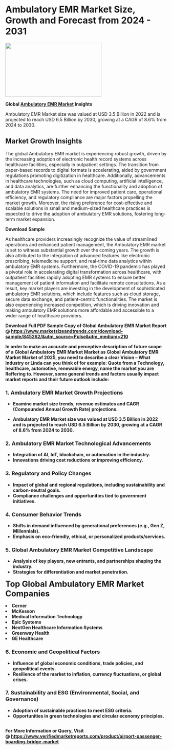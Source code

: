 <H1>Ambulatory EMR Market Size, Growth and Forecast from 2024 - 2031</H1><img class="aligncenter size-medium wp-image-584254" src="https://thirdeyenews.in/wp-content/uploads/2024/09/Global-Market-Research-300x168.jpeg" alt="" width="300" height="168" /><p><strong>Global&nbsp;<a href="https://www.marketsizeandtrends.com/download-sample/845262/&amp;utm_source=Pulse&amp;utm_medium=210">Ambulatory EMR Market</a> Insights</strong></p><p>Ambulatory EMR Market size was valued at USD 3.5 Billion in 2022 and is projected to reach USD 6.5 Billion by 2030, growing at a CAGR of 8.6% from 2024 to 2030.</p><p><h2>Market Growth Insights</h2> <p>The global Ambulatory EMR market is experiencing robust growth, driven by the increasing adoption of electronic health record systems across healthcare facilities, especially in outpatient settings. The transition from paper-based records to digital formats is accelerating, aided by government regulations promoting digitization in healthcare. Additionally, advancements in healthcare technologies, such as cloud computing, artificial intelligence, and data analytics, are further enhancing the functionality and adoption of ambulatory EMR systems. The need for improved patient care, operational efficiency, and regulatory compliance are major factors propelling the market growth. Moreover, the rising preference for cost-effective and scalable solutions in small and medium-sized healthcare practices is expected to drive the adoption of ambulatory EMR solutions, fostering long-term market expansion.</p> <p><strong>Download Sample</strong></p> <p>As healthcare providers increasingly recognize the value of streamlined operations and enhanced patient management, the Ambulatory EMR market is set to witness substantial growth over the coming years. The growth is also attributed to the integration of advanced features like electronic prescribing, telemedicine support, and real-time data analytics within ambulatory EMR systems. Furthermore, the COVID-19 pandemic has played a pivotal role in accelerating digital transformation across healthcare, with outpatient facilities rapidly adopting EMR systems to ensure better management of patient information and facilitate remote consultations. As a result, key market players are investing in the development of sophisticated ambulatory EMR solutions, which include features such as cloud storage, secure data exchange, and patient-centric functionalities. The market is also experiencing increased competition, which is driving innovation and making ambulatory EMR solutions more affordable and accessible to a wider range of healthcare providers.</p> <p><strong></p><p><span class=""><strong>Download Full PDF Sample Copy of Global Ambulatory EMR Market Report</strong> @ <a href="https://www.marketsizeandtrends.com/download-sample/845262/&amp;utm_source=Pulse&amp;utm_medium=210" target="_blank">https://www.marketsizeandtrends.com/download-sample/845262/&amp;utm_source=Pulse&amp;utm_medium=210</a></span></p><p>In order to make an accurate and perceptive description of future scope of a Global&nbsp;Ambulatory EMR Market Market as Global&nbsp;Ambulatory EMR Market Market of 2025, you need to describe a clear Vision &ndash; What Industry or Linda can you think of for example: Quote from a Technology, healthcare, automotive, renewable energy, name the market you are Reffering to. However, some general trends and factors usually impact market reports and their future outlook include:</p><h3>1.&nbsp;<strong>Ambulatory EMR Market Growth Projections</strong></h3><ul><li>Examine market size trends, revenue estimates and CAGR (Compounded Annual Growth Rate) projections.</li><li><p>Ambulatory EMR Market size was valued at USD 3.5 Billion in 2022 and is projected to reach USD 6.5 Billion by 2030, growing at a CAGR of 8.6% from 2024 to 2030.</p></li></ul><h3>2.&nbsp;<strong>Ambulatory EMR Market Technological Advancements</strong></h3><ul><li>Integration of AI, IoT, blockchain, or automation in the industry.</li><li>Innovations driving cost reductions or improving efficiency.</li></ul><h3>3.&nbsp;<strong>Regulatory and Policy Changes</strong></h3><ul><li>Impact of global and regional regulations, including sustainability and carbon-neutral goals.</li><li>Compliance challenges and opportunities tied to government initiatives.</li></ul><h3>4.&nbsp;<strong>Consumer Behavior Trends</strong></h3><ul><li>Shifts in demand influenced by generational preferences (e.g., Gen Z, Millennials).</li><li>Emphasis on eco-friendly, ethical, or personalized products/services.</li></ul><h3>5.&nbsp;<strong>Global Ambulatory EMR Market Competitive Landscape</strong></h3><ul><li>Analysis of key players, new entrants, and partnerships shaping the industry.</li><li>Strategies for differentiation and market penetration.</li></ul><p data-pm-slice="1 1 []"><span style="color: inherit; font-family: inherit; font-size: 25px;">Top Global Ambulatory EMR Market Companies</span></p><div class="" data-test-id=""><p><li>Cerner</li><li> McKesson</li><li> Medical Information Technology</li><li> Epic Systems</li><li> NextGen Healthcare Information Systems</li><li> Greenway Health</li><li> GE Healthcare</li></p></div><h3>6.&nbsp;<strong>Economic and Geopolitical Factors</strong></h3><ul><li>Influence of global economic conditions, trade policies, and geopolitical events.</li><li>Resilience of the market to inflation, currency fluctuations, or global crises.</li></ul><h3>7.&nbsp;<strong>Sustainability and ESG (Environmental, Social, and Governance)</strong></h3><ul><li>Adoption of sustainable practices to meet ESG criteria.</li><li>Opportunities in green technologies and circular economy principles.</li></ul><h2><strong style="font-size: 14px;">For More Information or Query, Visit @&nbsp;</strong><a style="background-color: #ffffff; font-size: 14px;" href="https://www.marketsizeandtrends.com/report/ambulatory-emr-market/" target="_blank">https://www.verifiedmarketreports.com/product/airport-passenger-boarding-bridge-market</a></h2>
